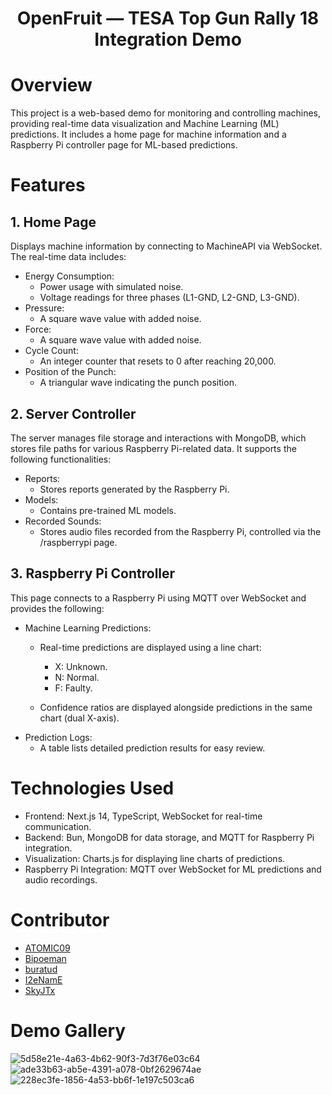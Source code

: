 <h1 align="center">OpenFruit — TESA Top Gun Rally 18 Integration Demo</h1>

# Overview
This project is a web-based demo for monitoring and controlling machines, providing real-time data visualization and Machine Learning (ML) predictions. It includes a home page for machine information and a Raspberry Pi controller page for ML-based predictions.

# Features
## 1. Home Page
Displays machine information by connecting to MachineAPI via WebSocket. The real-time data includes:

- Energy Consumption:
  - Power usage with simulated noise.
  - Voltage readings for three phases (L1-GND, L2-GND, L3-GND).
- Pressure:
  - A square wave value with added noise.
- Force:
  - A square wave value with added noise.
- Cycle Count:
  - An integer counter that resets to 0 after reaching 20,000.
- Position of the Punch:
  - A triangular wave indicating the punch position.

## 2. Server Controller
The server manages file storage and interactions with MongoDB, which stores file paths for various Raspberry Pi-related data. It supports the following functionalities:

- Reports:
  - Stores reports generated by the Raspberry Pi.
- Models:
  - Contains pre-trained ML models.
- Recorded Sounds:
  - Stores audio files recorded from the Raspberry Pi, controlled via the /raspberrypi page.

## 3. Raspberry Pi Controller
This page connects to a Raspberry Pi using MQTT over WebSocket and provides the following:

- Machine Learning Predictions:
  - Real-time predictions are displayed using a line chart:
    - X: Unknown.
    - N: Normal.
    - F: Faulty.

  - Confidence ratios are displayed alongside predictions in the same chart (dual X-axis).
- Prediction Logs:
  - A table lists detailed prediction results for easy review.

# Technologies Used
- Frontend: Next.js 14, TypeScript, WebSocket for real-time communication.
- Backend: Bun, MongoDB for data storage, and MQTT for Raspberry Pi integration.
- Visualization: Charts.js for displaying line charts of predictions.
- Raspberry Pi Integration: MQTT over WebSocket for ML predictions and audio recordings.

# Contributor
- <a href="https://github.com/ATOMIC09">ATOMIC09</a>
- <a href="https://github.com/Bipoeman">Bipoeman</a>
- <a href="https://github.com/buratud">buratud</a>
- <a href="https://github.com/I2eNamE">I2eNamE</a>
- <a href="https://github.com/SkyJTx">SkyJTx</a>

# Demo Gallery
![5d58e21e-4a63-4b62-90f3-7d3f76e03c64](https://github.com/user-attachments/assets/419752bf-e2fa-4966-a5b1-e50b760d6334)
![ade33b63-ab5e-4391-a078-0bf2629674ae](https://github.com/user-attachments/assets/73b2e973-c21e-41f1-ac69-aa54df2c6bbe)
![228ec3fe-1856-4a53-bb6f-1e197c503ca6](https://github.com/user-attachments/assets/d3ce1427-3db4-4fca-9f84-766ce13b9be8)



